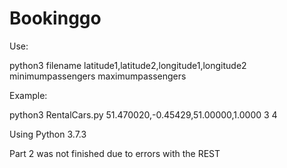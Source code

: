 # Bookinggo

Use: 

  python3 filename latitude1,latitude2,longitude1,longitude2 minimumpassengers maximumpassengers
  
Example:

  python3 RentalCars.py 51.470020,-0.45429,51.00000,1.0000 3 4
  
 Using Python 3.7.3

Part 2 was not finished due to errors with the REST
